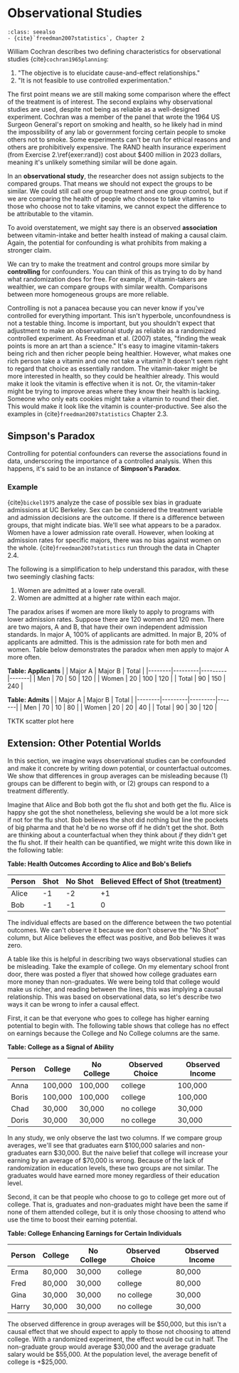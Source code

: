 # Observational Studies

```{admonition} Important Readings
:class: seealso
- {cite}`freedman2007statistics`, Chapter 2
```

William Cochran describes two defining characteristics for observational studies {cite}`cochran1965planning`:
1. "The objective is to elucidate cause-and-effect relationships."
2. "It is not feasible to use controlled experimentation."

The first point means we are still making some comparison where the effect of the treatment is of interest. The second explains why observational studies are used, despite not being as reliable as a well-designed experiment. Cochran was a member of the panel that wrote the 1964 US Surgeon General's report on smoking and health, so he likely had in mind the impossibility of any lab or government forcing certain people to smoke others not to smoke. Some experiments can't be run for ethical reasons and others are prohibitively expensive. The RAND health insurance experiment (from Exercise 2.\ref{exer:rand}) cost about \$400 million in 2023 dollars, meaning it's unlikely something similar will be done again.

In an **observational study**, the researcher does not assign subjects to the compared groups. That means we should not expect the groups to be similar. We could still call one group treatment and one group control, but if we are comparing the health of people who choose to take vitamins to those who choose not to take vitamins, we cannot expect the difference to be attributable to the vitamin.

To avoid overstatement, we might say there is an observed **association** between vitamin-intake and better health instead of making a causal claim. Again, the potential for confounding is what prohibits from making a stronger claim.

We can try to make the treatment and control groups more similar by **controlling** for confounders. You can think of this as trying to do by hand what randomization does for free. For example, if vitamin-takers are wealthier, we can compare groups with similar wealth. Comparisons between more homogeneous groups are more reliable.

Controlling is not a panacea because you can never know if you've controlled for everything important. This isn't hyperbole, unconfoundness is not a testable thing. Income is important, but you shouldn't expect that adjustment to make an observational study as reliable as a randomized controlled experiment. As Freedman et al. (2007) states, "finding the weak points is more an art than a science." It's easy to imagine vitamin-takers being rich and then richer people being healthier. However, what makes one rich person take a vitamin and one not take a vitamin? It doesn't seem right to regard that choice as essentially random. The vitamin-taker might be more interested in health, so they could be healthier already. This would make it look the vitamin is effective when it is not. Or, the vitamin-taker might be trying to improve areas where they know their health is lacking. Someone who only eats cookies might take a vitamin to round their diet. This would make it look like the vitamin is counter-productive. See also the examples in {cite}`freedman2007statistics` Chapter 2.3.

## Simpson's Paradox

Controlling for potential confounders can reverse the associations found in data, underscoring the importance of a controlled analysis. When this happens, it's said to be an instance of **Simpson's Paradox**.

### Example
{cite}`bickel1975` analyze the case of possible sex bias in graduate admissions at UC Berkeley. Sex can be considered the treatment variable and admission decisions are the outcome. If there is a difference between groups, that might indicate bias. We'll see what appears to be a paradox. Women have a lower admission rate overall. However, when looking at admission rates for specific majors, there was no bias against women on the whole. {cite}`freedman2007statistics` run through the data in Chapter 2.4.

The following is a simplification to help understand this paradox, with these two seemingly clashing facts:

1. Women are admitted at a lower rate overall.
2. Women are admitted at a higher rate within each major.

The paradox arises if women are more likely to apply to programs with lower admission rates. Suppose there are 120 women and 120 men. There are two majors, A and B, that have their own independent admission standards. In major A, 100% of applicants are admitted. In major B, 20% of applicants are admitted. This is the admission rate for both men and women. Table below demonstrates the paradox when men apply to major A more often.

**Table: Applicants**
|        | Major A | Major B | Total |
|--------|---------|---------|-------|
| Men    | 70      | 50      | 120   |
| Women  | 20      | 100     | 120   |
| Total  | 90      | 150     | 240   |


**Table: Admits**
|        | Major A | Major B | Total |
|--------|---------|---------|-------|
| Men    | 70      | 10      | 80    |
| Women  | 20      | 20      | 40    |
| Total  | 90      | 30      | 120   |


TKTK scatter plot here

## Extension: Other Potential Worlds

In this section, we imagine ways observational studies can be confounded and make it concrete by writing down potential, or counterfactual outcomes. We show that differences in group averages can be misleading because (1) groups can be different to begin with, or (2) groups can respond to a treatment differently.

Imagine that Alice and Bob both got the flu shot and both get the flu. Alice is happy she got the shot nonetheless, believing she would be a lot more sick if not for the flu shot. Bob believes the shot did nothing but line the pockets of big pharma and that he'd be no worse off if he didn't get the shot. Both are thinking about a counterfactual when they think about *if* they didn't get the flu shot. If their health can be quantified, we might write this down like in the following table:

**Table: Health Outcomes According to Alice and Bob's Beliefs**

| Person | Shot | No Shot | Believed Effect of Shot (treatment) |
|--------|------|---------|-------------------------------------|
| Alice  | -1   | -2      | +1                                   |
| Bob    | -1   | -1      | 0                                    |

The individual effects are based on the difference between the two potential outcomes. We can't observe it because we don't observe the "No Shot" column, but Alice believes the effect was positive, and Bob believes it was zero.

A table like this is helpful in describing two ways observational studies can be misleading. Take the example of college. On my elementary school front door, there was posted a flyer that showed how college graduates earn more money than non-graduates. We were being told that college would make us richer, and reading between the lines, this was implying a causal relationship. This was based on observational data, so let's describe two ways it can be wrong to infer a causal effect. 

First, it can be that everyone who goes to college has higher earning potential to begin with. The following table shows that college has no effect on earnings because the College and No College columns are the same.

**Table: College as a Signal of Ability**

| Person | College | No College | Observed Choice | Observed Income |
|--------|---------|------------|-----------------|-----------------|
| Anna   | 100,000 | 100,000    | college         | 100,000         |
| Boris  | 100,000 | 100,000    | college         | 100,000         |
| Chad   | 30,000  | 30,000     | no college      | 30,000          |
| Doris  | 30,000  | 30,000     | no college      | 30,000          |

In any study, we only observe the last two columns. If we compare group averages, we'll see that graduates earn \$100,000 salaries and non-graduates earn \$30,000. But the naive belief that college will increase your earning by an average of \$70,000 is wrong. Because of the lack of randomization in education levels, these two groups are not similar. The graduates would have earned more money regardless of their education level.

Second, it can be that people who choose to go to college get more out of college. That is, graduates and non-graduates might have been the same if none of them attended college, but it is only those choosing to attend who use the time to boost their earning potential. 

**Table: College Enhancing Earnings for Certain Individuals**

| Person | College | No College | Observed Choice | Observed Income |
|--------|---------|------------|-----------------|-----------------|
| Erma   | 80,000  | 30,000     | college         | 80,000          |
| Fred   | 80,000  | 30,000     | college         | 80,000          |
| Gina   | 30,000  | 30,000     | no college      | 30,000          |
| Harry  | 30,000  | 30,000     | no college      | 30,000          |

The observed difference in group averages will be \$50,000, but this isn't a causal effect that we should expect to apply to those not choosing to attend college. With a randomized experiment, the effect would be cut in half. The non-graduate group would average \$30,000 and the average graduate salary would be \$55,000. At the population level, the average benefit of college is +\$25,000.
